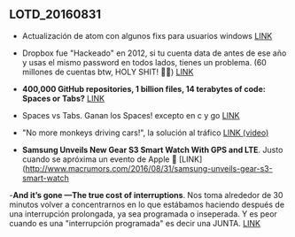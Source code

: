 ## LOTD_20160831

- Actualización de atom con algunos fixs para usuarios windows [LINK](http://blog.atom.io/2016/08/31/atom-1-10-and-1-11-beta.html)

- Dropbox fue "Hackeado" en 2012, si tu cuenta data de antes de ese año y usas el mismo password en todos lados, tienes un problema. (60 millones de cuentas btw, HOLY SHIT! 🕌💩) [LINK](http://arstechnica.com/security/2016/08/dropbox-hackers-stole-email-addresses-hashed-passwords-68m-accounts/)

- **400,000 GitHub repositories, 1 billion files, 14 terabytes of code: Spaces or Tabs?** [LINK](https://medium.com/@hoffa/400-000-github-repositories-1-billion-files-14-terabytes-of-code-spaces-or-tabs-7cfe0b5dd7fd#.e6rcpfmsb)

- Spaces vs Tabs. Ganan los Spaces! excepto en c y go [LINK](https://medium.com/@hoffa/400-000-github-repositories-1-billion-files-14-terabytes-of-code-spaces-or-tabs-7cfe0b5dd7fd#.e6rcpfmsb)

- "No more monkeys driving cars!", la solución al tráfico [LINK (video)](https://www.youtube.com/watch?v=iHzzSao6ypE)

- **Samsung Unveils New Gear S3 Smart Watch With GPS and LTE**. Justo cuando se apróxima un evento de Apple 🤔 [LINK](http://www.macrumors.com/2016/08/31/samsung-unveils-gear-s3-smart-watch

-**And it’s gone —The true cost of interruptions**. Nos toma alrededor de 30 minutos volver a concentrarnos en lo que estábamos haciendo después de una interrupción prolongada, ya sea programada o inseperada. Y es peor cuando es una "interrupción programada" es decir una JUNTA. [LINK](https://jaxenter.com/aaaand-gone-true-cost-interruptions-128741.html?platform=hootsuite)